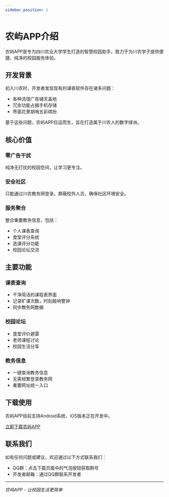 ```yaml
---
sidebar_position: 1
---
```


# 农屿APP介绍

农屿APP是专为四川农业大学学生打造的智慧校园助手，致力于为川农学子提供便捷、纯净的校园服务体验。

## 开发背景

初入川农时，开发者发现现有的课表软件存在诸多问题：
- 各种流氓广告铺天盖地
- 冗余功能占据手机存储
- 界面花里胡哨五彩缤纷

基于这些问题，农屿APP应运而生，旨在打造属于川农人的数字绿洲。

## 核心价值

### 零广告干扰
纯净无打扰的校园空间，让学习更专注。

### 安全社区
只能通过川农教务网登录，屏蔽校外人员，确保社区环境安全。

### 服务聚合
整合重要教务信息，包括：
- 个人课表查询
- 食堂评分系统
- 选课评分功能
- 校园论坛交流

## 主要功能

### 课表查询
- 干净简洁的课程表界面
- 记录旷课次数，时刻敲响警钟
- 同步教务网数据

### 校园论坛
- 食堂评价避雷
- 老师课程讨论
- 校园生活分享

### 教务信息
- 一键查询教务信息
- 无需频繁登录教务网
- 重要网址统一入口

## 下载使用

农屿APP目前支持Android系统，iOS版本正在开发中。

[立即下载农屿APP](https://nongzhuan555.github.io/)

## 联系我们

如有任何问题或建议，欢迎通过以下方式联系我们：
- QQ群：点击下载页面中的气泡按钮获取群号
- 开发者邮箱：通过QQ群联系开发者

---

*农屿APP - 让校园生活更简单*

